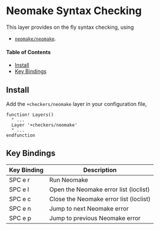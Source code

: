 # Neomake Syntax Checking

This layer provides on the fly syntax checking, using

- [`neomake/neomake`](https://github.com/neomake/neomake).

#### Table of Contents
- [Install](#install)
- [Key Bindings](#key-bindings)

## Install
Add the `+checkers/neomake` layer in your configuration file,

```viml
function! Layers()
  " ...
  Layer '+checkers/neomake'
  " ...
endfunction
```

## Key Bindings
Key Binding | Description
----------- | --------------------------------------
SPC e r     | Run Neomake
SPC e l     | Open the Neomake error list (loclist)
SPC e c     | Close the Neomake error list (loclist)
SPC e n     | Jump to next Neomake error
SPC e p     | Jump to previous Neomake error
